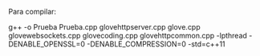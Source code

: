 Para compilar:

g++ -o Prueba Prueba.cpp glovehttpserver.cpp glove.cpp glovewebsockets.cpp glovecoding.cpp glovehttpcommon.cpp -lpthread -DENABLE_OPENSSL=0 -DENABLE_COMPRESSION=0 -std=c++11